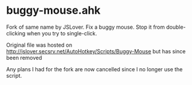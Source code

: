 # buggy-mouse.ahk
Fork of same name by JSLover. Fix a buggy mouse. Stop it from double-clicking when you try to single-click.

Original file was hosted on http://jslover.secsrv.net/AutoHotkey/Scripts/Buggy-Mouse but has since been removed

Any plans I had for the fork are now cancelled since I no longer use the script.
